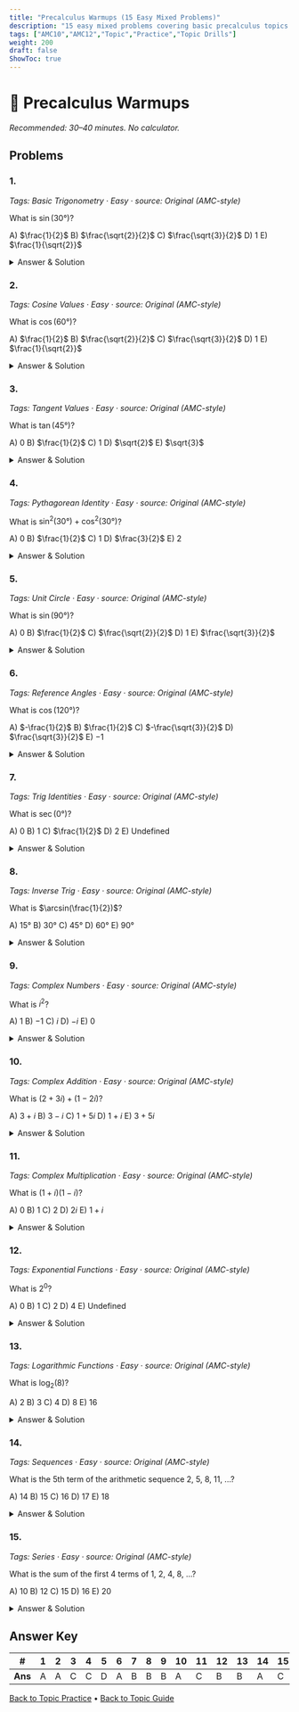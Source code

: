 ```yaml
---
title: "Precalculus Warmups (15 Easy Mixed Problems)"
description: "15 easy mixed problems covering basic precalculus topics for AMC 10/12 preparation."
tags: ["AMC10","AMC12","Topic","Practice","Topic Drills"]
weight: 200
draft: false
ShowToc: true
---
```


# 📘 Precalculus Warmups

_Recommended: 30–40 minutes. No calculator._

## Problems

### 1.
*Tags: Basic Trigonometry · Easy · source: Original (AMC-style)*

What is $\sin(30°)$?

A) $\frac{1}{2}$
B) $\frac{\sqrt{2}}{2}$
C) $\frac{\sqrt{3}}{2}$
D) $1$
E) $\frac{1}{\sqrt{2}}$

<details><summary>Answer & Solution</summary>
<p><strong>Answer: A</strong></p>
<p>$\sin(30°) = \frac{1}{2}$.</p>
</details>

### 2.
*Tags: Cosine Values · Easy · source: Original (AMC-style)*

What is $\cos(60°)$?

A) $\frac{1}{2}$
B) $\frac{\sqrt{2}}{2}$
C) $\frac{\sqrt{3}}{2}$
D) $1$
E) $\frac{1}{\sqrt{2}}$

<details><summary>Answer & Solution</summary>
<p><strong>Answer: A</strong></p>
<p>$\cos(60°) = \frac{1}{2}$.</p>
</details>

### 3.
*Tags: Tangent Values · Easy · source: Original (AMC-style)*

What is $\tan(45°)$?

A) $0$
B) $\frac{1}{2}$
C) $1$
D) $\sqrt{2}$
E) $\sqrt{3}$

<details><summary>Answer & Solution</summary>
<p><strong>Answer: C</strong></p>
<p>$\tan(45°) = 1$.</p>
</details>

### 4.
*Tags: Pythagorean Identity · Easy · source: Original (AMC-style)*

What is $\sin^2(30°) + \cos^2(30°)$?

A) $0$
B) $\frac{1}{2}$
C) $1$
D) $\frac{3}{2}$
E) $2$

<details><summary>Answer & Solution</summary>
<p><strong>Answer: C</strong></p>
<p>By the Pythagorean identity: $\sin^2(\theta) + \cos^2(\theta) = 1$ for any angle $\theta$.</p>
</details>

### 5.
*Tags: Unit Circle · Easy · source: Original (AMC-style)*

What is $\sin(90°)$?

A) $0$
B) $\frac{1}{2}$
C) $\frac{\sqrt{2}}{2}$
D) $1$
E) $\frac{\sqrt{3}}{2}$

<details><summary>Answer & Solution</summary>
<p><strong>Answer: D</strong></p>
<p>$\sin(90°) = 1$.</p>
</details>

### 6.
*Tags: Reference Angles · Easy · source: Original (AMC-style)*

What is $\cos(120°)$?

A) $-\frac{1}{2}$
B) $\frac{1}{2}$
C) $-\frac{\sqrt{3}}{2}$
D) $\frac{\sqrt{3}}{2}$
E) $-1$

<details><summary>Answer & Solution</summary>
<p><strong>Answer: A</strong></p>
<p>$\cos(120°) = \cos(180° - 60°) = -\cos(60°) = -\frac{1}{2}$.</p>
</details>

### 7.
*Tags: Trig Identities · Easy · source: Original (AMC-style)*

What is $\sec(0°)$?

A) $0$
B) $1$
C) $\frac{1}{2}$
D) $2$
E) Undefined

<details><summary>Answer & Solution</summary>
<p><strong>Answer: B</strong></p>
<p>$\sec(0°) = \frac{1}{\cos(0°)} = \frac{1}{1} = 1$.</p>
</details>

### 8.
*Tags: Inverse Trig · Easy · source: Original (AMC-style)*

What is $\arcsin(\frac{1}{2})$?

A) $15°$
B) $30°$
C) $45°$
D) $60°$
E) $90°$

<details><summary>Answer & Solution</summary>
<p><strong>Answer: B</strong></p>
<p>$\arcsin(\frac{1}{2}) = 30°$ because $\sin(30°) = \frac{1}{2}$.</p>
</details>

### 9.
*Tags: Complex Numbers · Easy · source: Original (AMC-style)*

What is $i^2$?

A) $1$
B) $-1$
C) $i$
D) $-i$
E) $0$

<details><summary>Answer & Solution</summary>
<p><strong>Answer: B</strong></p>
<p>By definition, $i^2 = -1$.</p>
</details>

### 10.
*Tags: Complex Addition · Easy · source: Original (AMC-style)*

What is $(2+3i) + (1-2i)$?

A) $3+i$
B) $3-i$
C) $1+5i$
D) $1+i$
E) $3+5i$

<details><summary>Answer & Solution</summary>
<p><strong>Answer: A</strong></p>
<p>$(2+3i) + (1-2i) = (2+1) + (3-2)i = 3+i$.</p>
</details>

### 11.
*Tags: Complex Multiplication · Easy · source: Original (AMC-style)*

What is $(1+i)(1-i)$?

A) $0$
B) $1$
C) $2$
D) $2i$
E) $1+i$

<details><summary>Answer & Solution</summary>
<p><strong>Answer: C</strong></p>
<p>$(1+i)(1-i) = 1 - i^2 = 1 - (-1) = 2$.</p>
</details>

### 12.
*Tags: Exponential Functions · Easy · source: Original (AMC-style)*

What is $2^0$?

A) $0$
B) $1$
C) $2$
D) $4$
E) Undefined

<details><summary>Answer & Solution</summary>
<p><strong>Answer: B</strong></p>
<p>Any non-zero number to the power of 0 is 1.</p>
</details>

### 13.
*Tags: Logarithmic Functions · Easy · source: Original (AMC-style)*

What is $\log_2(8)$?

A) $2$
B) $3$
C) $4$
D) $8$
E) $16$

<details><summary>Answer & Solution</summary>
<p><strong>Answer: B</strong></p>
<p>Since $2^3 = 8$, we have $\log_2(8) = 3$.</p>
</details>

### 14.
*Tags: Sequences · Easy · source: Original (AMC-style)*

What is the 5th term of the arithmetic sequence 2, 5, 8, 11, ...?

A) $14$
B) $15$
C) $16$
D) $17$
E) $18$

<details><summary>Answer & Solution</summary>
<p><strong>Answer: A</strong></p>
<p>The common difference is 3, so the 5th term is $11 + 3 = 14$.</p>
</details>

### 15.
*Tags: Series · Easy · source: Original (AMC-style)*

What is the sum of the first 4 terms of 1, 2, 4, 8, ...?

A) $10$
B) $12$
C) $15$
D) $16$
E) $20$

<details><summary>Answer & Solution</summary>
<p><strong>Answer: C</strong></p>
<p>The sum is $1 + 2 + 4 + 8 = 15$.</p>
</details>


## Answer Key

| # | 1 | 2 | 3 | 4 | 5 | 6 | 7 | 8 | 9 | 10 | 11 | 12 | 13 | 14 | 15 |
|---|---|---|---|---|---|---|---|---|---|---|---|---|---|---|---|
| **Ans** | A | A | C | C | D | A | B | B | B | A | C | B | B | A | C |

[Back to Topic Practice](../_index.md) • [Back to Topic Guide](../..)
